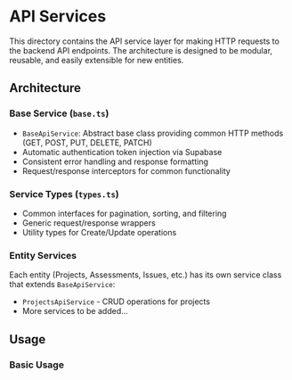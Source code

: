 # API Services

This directory contains the API service layer for making HTTP requests to the backend API endpoints. The architecture is designed to be modular, reusable, and easily extensible for new entities.

## Architecture

### Base Service (`base.ts`)
- `BaseApiService`: Abstract base class providing common HTTP methods (GET, POST, PUT, DELETE, PATCH)
- Automatic authentication token injection via Supabase
- Consistent error handling and response formatting
- Request/response interceptors for common functionality

### Service Types (`types.ts`)
- Common interfaces for pagination, sorting, and filtering
- Generic request/response wrappers
- Utility types for Create/Update operations

### Entity Services
Each entity (Projects, Assessments, Issues, etc.) has its own service class that extends `BaseApiService`:
- `ProjectsApiService` - CRUD operations for projects
- More services to be added...

## Usage

### Basic Usage
